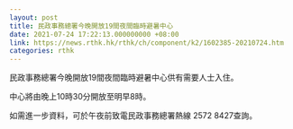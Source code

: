 ```yaml
---
layout: post
title: 民政事務總署今晚開放19間夜間臨時避暑中心
date: 2021-07-24 17:22:13.000000000 +08:00
link: https://news.rthk.hk/rthk/ch/component/k2/1602385-20210724.htm
categories: rthk
---
```


民政事務總署今晚開放19間夜間臨時避暑中心供有需要人士入住。

中心將由晚上10時30分開放至明早8時。

如需進一步資料，可於午夜前致電民政事務總署熱線 2572 8427查詢。
